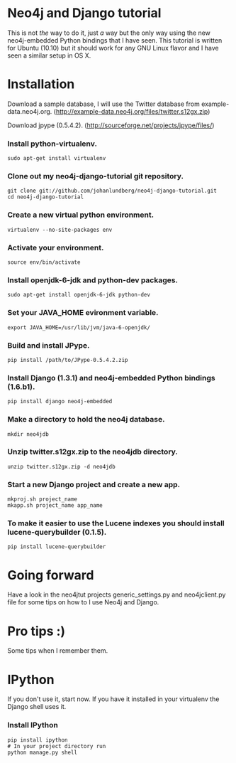 # Neo4j and Django tutorial

This is not _the_ way to do it, just _a_ way but the only way using the
new neo4j-embedded Python bindings that I have seen.
This tutorial is written for Ubuntu (10.10) but it should work for any
GNU Linux flavor and I have seen a similar setup in OS X.

# Installation

Download a sample database, I will use the Twitter database from
example-data.neo4j.org.
(http://example-data.neo4j.org/files/twitter.s12gx.zip)

Download jpype (0.5.4.2).
(http://sourceforge.net/projects/jpype/files/)

### Install python-virtualenv.
    sudo apt-get install virtualenv

### Clone out my neo4j-django-tutorial git repository.
    git clone git://github.com/johanlundberg/neo4j-django-tutorial.git
    cd neo4j-django-tutorial

### Create a new virtual python environment.
    virtualenv --no-site-packages env

### Activate your environment.
    source env/bin/activate

### Install openjdk-6-jdk and python-dev packages.
    sudo apt-get install openjdk-6-jdk python-dev

### Set your JAVA_HOME evironment variable.
    export JAVA_HOME=/usr/lib/jvm/java-6-openjdk/

### Build and install JPype.
    pip install /path/to/JPype-0.5.4.2.zip

### Install Django (1.3.1) and neo4j-embedded Python bindings (1.6.b1).
    pip install django neo4j-embedded

### Make a directory to hold the neo4j database.
    mkdir neo4jdb

### Unzip twitter.s12gx.zip to the neo4jdb directory.
    unzip twitter.s12gx.zip -d neo4jdb

### Start a new Django project and create a new app.
    mkproj.sh project_name
    mkapp.sh project_name app_name

### To make it easier to use the Lucene indexes you should install lucene-querybuilder (0.1.5).
    pip install lucene-querybuilder

# Going forward
Have a look in the neo4jtut projects generic_settings.py and
neo4jclient.py file for some tips on how to I use Neo4j and Django.

# Pro tips :)
Some tips when I remember them.

# IPython
If you don't use it, start now. If you have it installed in your virtualenv the Django shell uses it.
### Install IPython
    pip install ipython
    # In your project directory run
    python manage.py shell
